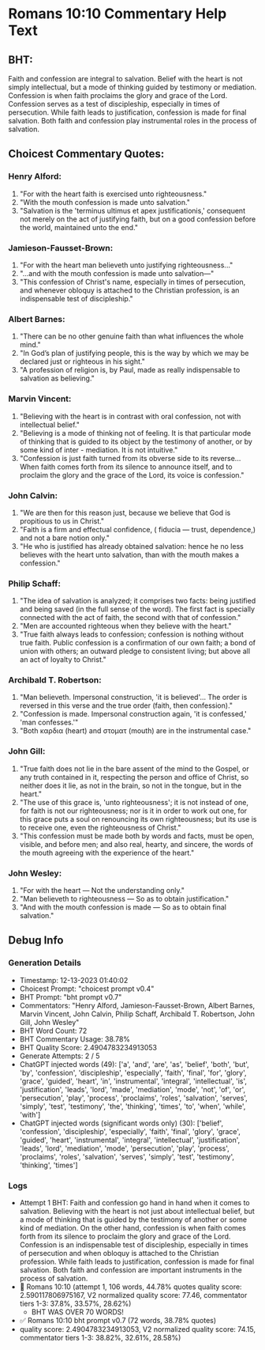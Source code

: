 # Romans 10:10 Commentary Help Text

## BHT:
Faith and confession are integral to salvation. Belief with the heart is not simply intellectual, but a mode of thinking guided by testimony or mediation. Confession is when faith proclaims the glory and grace of the Lord. Confession serves as a test of discipleship, especially in times of persecution. While faith leads to justification, confession is made for final salvation. Both faith and confession play instrumental roles in the process of salvation.

## Choicest Commentary Quotes:
### Henry Alford:
1. "For with the heart faith is exercised unto righteousness." 
2. "With the mouth confession is made unto salvation."
3. "Salvation is the 'terminus ultimus et apex justificationis,' consequent not merely on the act of justifying faith, but on a good confession before the world, maintained unto the end."

### Jamieson-Fausset-Brown:
1. "For with the heart man believeth unto justifying righteousness..."
2. "...and with the mouth confession is made unto salvation—"
3. "This confession of Christ's name, especially in times of persecution, and whenever obloquy is attached to the Christian profession, is an indispensable test of discipleship."

### Albert Barnes:
1. "There can be no other genuine faith than what influences the whole mind."
2. "In God’s plan of justifying people, this is the way by which we may be declared just or righteous in his sight."
3. "A profession of religion is, by Paul, made as really indispensable to salvation as believing."

### Marvin Vincent:
1. "Believing with the heart is in contrast with oral confession, not with intellectual belief."
2. "Believing is a mode of thinking not of feeling. It is that particular mode of thinking that is guided to its object by the testimony of another, or by some kind of inter - mediation. It is not intuitive."
3. "Confession is just faith turned from its obverse side to its reverse... When faith comes forth from its silence to announce itself, and to proclaim the glory and the grace of the Lord, its voice is confession."

### John Calvin:
1. "We are then for this reason just, because we believe that God is propitious to us in Christ."
2. "Faith is a firm and effectual confidence, ( fiducia — trust, dependence,) and not a bare notion only."
3. "He who is justified has already obtained salvation: hence he no less believes with the heart unto salvation, than with the mouth makes a confession."

### Philip Schaff:
1. "The idea of salvation is analyzed; it comprises two facts: being justified and being saved (in the full sense of the word). The first fact is specially connected with the act of faith, the second with that of confession." 
2. "Men are accounted righteous when they believe with the heart."
3. "True faith always leads to confession; confession is nothing without true faith. Public confession is a confirmation of our own faith; a bond of union with others; an outward pledge to consistent living; but above all an act of loyalty to Christ."

### Archibald T. Robertson:
1. "Man believeth. Impersonal construction, 'it is believed'... The order is reversed in this verse and the true order (faith, then confession)." 
2. "Confession is made. Impersonal construction again, 'it is confessed,' 'man confesses.'"
3. "Both καρδια (heart) and στοματ (mouth) are in the instrumental case."

### John Gill:
1. "True faith does not lie in the bare assent of the mind to the Gospel, or any truth contained in it, respecting the person and office of Christ, so neither does it lie, as not in the brain, so not in the tongue, but in the heart."
2. "The use of this grace is, 'unto righteousness'; it is not instead of one, for faith is not our righteousness; nor is it in order to work out one, for this grace puts a soul on renouncing its own righteousness; but its use is to receive one, even the righteousness of Christ."
3. "This confession must be made both by words and facts, must be open, visible, and before men; and also real, hearty, and sincere, the words of the mouth agreeing with the experience of the heart."

### John Wesley:
1. "For with the heart — Not the understanding only."
2. "Man believeth to righteousness — So as to obtain justification."
3. "And with the mouth confession is made — So as to obtain final salvation."


## Debug Info
### Generation Details
- Timestamp: 12-13-2023 01:40:02
- Choicest Prompt: "choicest prompt v0.4"
- BHT Prompt: "bht prompt v0.7"
- Commentators: "Henry Alford, Jamieson-Fausset-Brown, Albert Barnes, Marvin Vincent, John Calvin, Philip Schaff, Archibald T. Robertson, John Gill, John Wesley"
- BHT Word Count: 72
- BHT Commentary Usage: 38.78%
- BHT Quality Score: 2.4904783234913053
- Generate Attempts: 2 / 5
- ChatGPT injected words (49):
	['a', 'and', 'are', 'as', 'belief', 'both', 'but', 'by', 'confession', 'discipleship', 'especially', 'faith', 'final', 'for', 'glory', 'grace', 'guided', 'heart', 'in', 'instrumental', 'integral', 'intellectual', 'is', 'justification', 'leads', 'lord', 'made', 'mediation', 'mode', 'not', 'of', 'or', 'persecution', 'play', 'process', 'proclaims', 'roles', 'salvation', 'serves', 'simply', 'test', 'testimony', 'the', 'thinking', 'times', 'to', 'when', 'while', 'with']
- ChatGPT injected words (significant words only) (30):
	['belief', 'confession', 'discipleship', 'especially', 'faith', 'final', 'glory', 'grace', 'guided', 'heart', 'instrumental', 'integral', 'intellectual', 'justification', 'leads', 'lord', 'mediation', 'mode', 'persecution', 'play', 'process', 'proclaims', 'roles', 'salvation', 'serves', 'simply', 'test', 'testimony', 'thinking', 'times']

### Logs
- Attempt 1 BHT: Faith and confession go hand in hand when it comes to salvation. Believing with the heart is not just about intellectual belief, but a mode of thinking that is guided by the testimony of another or some kind of mediation. On the other hand, confession is when faith comes forth from its silence to proclaim the glory and grace of the Lord. Confession is an indispensable test of discipleship, especially in times of persecution and when obloquy is attached to the Christian profession. While faith leads to justification, confession is made for final salvation. Both faith and confession are important instruments in the process of salvation.
- 🔄 Romans 10:10 (attempt 1, 106 words, 44.78% quotes quality score: 2.590117806975167, V2 normalized quality score: 77.46, commentator tiers 1-3: 37.8%, 33.57%, 28.62%) 
	- BHT WAS OVER 70 WORDS!
- ✅ Romans 10:10 bht prompt v0.7 (72 words, 38.78% quotes)
- quality score: 2.4904783234913053, V2 normalized quality score: 74.15, commentator tiers 1-3: 38.82%, 32.61%, 28.58%)